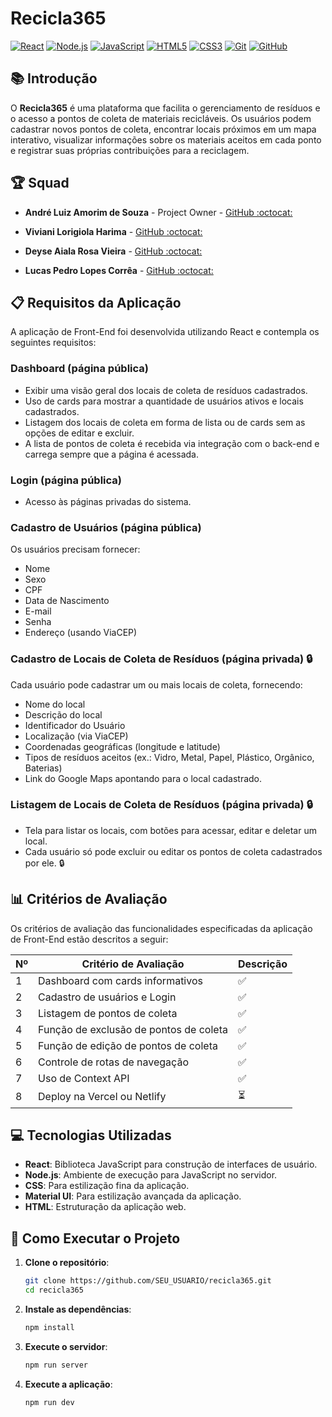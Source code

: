 # Recicla365

[![React](https://img.shields.io/badge/React-17.0.2-blue?style=for-the-badge&logo=react&logoColor=white)](https://reactjs.org/) [![Node.js](https://img.shields.io/badge/Node.js-16.13.1-green?style=for-the-badge&logo=nodedotjs&logoColor=white)](https://nodejs.org/) [![JavaScript](https://img.shields.io/badge/JavaScript-ES6-%23F7DF1E.svg?style=for-the-badge&logo=javascript&logoColor=black)](https://developer.mozilla.org/en-US/docs/Web/JavaScript) [![HTML5](https://img.shields.io/badge/HTML5-%23E34F26.svg?style=for-the-badge&logo=html5&logoColor=white)](https://developer.mozilla.org/en-US/docs/Web/HTML) [![CSS3](https://img.shields.io/badge/CSS3-%231572B6.svg?style=for-the-badge&logo=css3&logoColor=white)](https://developer.mozilla.org/en-US/docs/Web/CSS) [![Git](https://img.shields.io/badge/Git-%23F05033.svg?style=for-the-badge&logo=git&logoColor=white)](https://git-scm.com/) [![GitHub](https://img.shields.io/badge/GitHub-%23181717.svg?style=for-the-badge&logo=github&logoColor=white)](https://github.com)

## 📚 Introdução

O **Recicla365** é uma plataforma que facilita o gerenciamento de resíduos e o acesso a pontos de coleta de materiais recicláveis. Os usuários podem cadastrar novos pontos de coleta, encontrar locais próximos em um mapa interativo, visualizar informações sobre os materiais aceitos em cada ponto e registrar suas próprias contribuições para a reciclagem.

## 🏆 Squad

- **André Luiz Amorim de Souza** - Project Owner - [GitHub :octocat: ](https://github.com/andreluizamorimdev)

- **Viviani Lorigiola Harima**  - [GitHub :octocat: ](https://github.com/vivianiharima)

- **Deyse Aiala Rosa Vieira**  - [GitHub :octocat: ](https://github.com/deyseaiala)

- **Lucas Pedro Lopes Corrêa**  - [GitHub :octocat: ](https://github.com/lucasplcorrea)

## 📋 Requisitos da Aplicação

A aplicação de Front-End foi desenvolvida utilizando React e contempla os seguintes requisitos:

### Dashboard (página pública)
- Exibir uma visão geral dos locais de coleta de resíduos cadastrados.
- Uso de cards para mostrar a quantidade de usuários ativos e locais cadastrados.
- Listagem dos locais de coleta em forma de lista ou de cards sem as opções de editar e excluir.
- A lista de pontos de coleta é recebida via integração com o back-end e carrega sempre que a página é acessada.

### Login (página pública)
- Acesso às páginas privadas do sistema. 

### Cadastro de Usuários (página pública)
Os usuários precisam fornecer:
- Nome
- Sexo
- CPF
- Data de Nascimento
- E-mail
- Senha
- Endereço (usando ViaCEP)

### Cadastro de Locais de Coleta de Resíduos (página privada) 🔒
Cada usuário pode cadastrar um ou mais locais de coleta, fornecendo:
- Nome do local
- Descrição do local
- Identificador do Usuário
- Localização (via ViaCEP)
- Coordenadas geográficas (longitude e latitude)
- Tipos de resíduos aceitos (ex.: Vidro, Metal, Papel, Plástico, Orgânico, Baterias)
- Link do Google Maps apontando para o local cadastrado.

### Listagem de Locais de Coleta de Resíduos (página privada) 🔒
- Tela para listar os locais, com botões para acessar, editar e deletar um local.
- Cada usuário só pode excluir ou editar os pontos de coleta cadastrados por ele. 🔒

## 📊 Critérios de Avaliação

Os critérios de avaliação das funcionalidades especificadas da aplicação de Front-End estão descritos a seguir:

| Nº | Critério de Avaliação | Descrição |
|----|-----------------------|-----------|
| 1 | Dashboard com cards informativos | :white_check_mark: |
| 2 | Cadastro de usuários e Login | :white_check_mark: |
| 3 | Listagem de pontos de coleta | :white_check_mark: |
| 4 | Função de exclusão de pontos de coleta | :white_check_mark: |
| 5 | Função de edição de pontos de coleta | :white_check_mark: |
| 6 | Controle de rotas de navegação | :white_check_mark: |
| 7 | Uso de Context API | :white_check_mark: |
| 8 | Deploy na Vercel ou Netlify | :hourglass_flowing_sand: |

## 💻 Tecnologias Utilizadas

- **React**: Biblioteca JavaScript para construção de interfaces de usuário.
- **Node.js**: Ambiente de execução para JavaScript no servidor.
- **CSS**: Para estilização fina da aplicação.
- **Material UI**: Para estilização avançada da aplicação.
- **HTML**: Estruturação da aplicação web.

## 🚀 Como Executar o Projeto

1. **Clone o repositório**:
   ```bash
   git clone https://github.com/SEU_USUARIO/recicla365.git
   cd recicla365
   ```
2. **Instale as dependências**:
   ```bash
   npm install
   ```
3. **Execute o servidor**:
   ```bash
   npm run server
   ```
4. **Execute a aplicação**:
   ```bash
   npm run dev
   ```